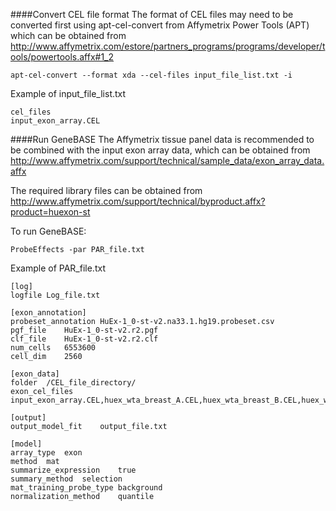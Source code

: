 ####Convert CEL file format
The format of CEL files may need to be converted first using apt-cel-convert from Affymetrix Power Tools (APT) which can be obtained from http://www.affymetrix.com/estore/partners_programs/programs/developer/tools/powertools.affx#1_2
```
apt-cel-convert --format xda --cel-files input_file_list.txt -i
```
Example of input_file_list.txt
```
cel_files
input_exon_array.CEL
```
####Run GeneBASE
The Affymetrix tissue panel data is recommended to be combined with the input exon array data, which can be obtained from http://www.affymetrix.com/support/technical/sample_data/exon_array_data.affx

The required library files can be obtained from http://www.affymetrix.com/support/technical/byproduct.affx?product=huexon-st

To run GeneBASE:
```
ProbeEffects -par PAR_file.txt
```
Example of PAR_file.txt
```
[log]
logfile	Log_file.txt

[exon_annotation]
probeset_annotation	HuEx-1_0-st-v2.na33.1.hg19.probeset.csv
pgf_file	HuEx-1_0-st-v2.r2.pgf
clf_file	HuEx-1_0-st-v2.r2.clf
num_cells	6553600
cell_dim	2560

[exon_data]
folder	/CEL_file_directory/
exon_cel_files	input_exon_array.CEL,huex_wta_breast_A.CEL,huex_wta_breast_B.CEL,huex_wta_breast_C.CEL,huex_wta_cerebellum_A.CEL,huex_wta_cerebellum_B.CEL,huex_wta_cerebellum_C.CEL,huex_wta_heart_A.CEL,huex_wta_heart_B.CEL,huex_wta_heart_C.CEL,huex_wta_kidney_A.CEL,huex_wta_kidney_B.CEL,huex_wta_kidney_C.CEL,huex_wta_liver_A.CEL,huex_wta_liver_B.CEL,huex_wta_liver_C.CEL,huex_wta_muscle_A.CEL,huex_wta_muscle_B.CEL,huex_wta_muscle_C.CEL,huex_wta_pancreas_A.CEL,huex_wta_pancreas_B.CEL,huex_wta_pancreas_C.CEL,huex_wta_prostate_A.CEL,huex_wta_prostate_B.CEL,huex_wta_prostate_C.CEL,huex_wta_spleen_A.CEL,huex_wta_spleen_B.CEL,huex_wta_spleen_C.CEL,huex_wta_testes_A.CEL,huex_wta_testes_B.CEL,huex_wta_testes_C.CEL,huex_wta_thyroid_A.CEL,huex_wta_thyroid_B.CEL,huex_wta_thyroid_C.CEL

[output]
output_model_fit	output_file.txt

[model]
array_type	exon
method	mat
summarize_expression	true
summary_method	selection
mat_training_probe_type	background
normalization_method	quantile
```
